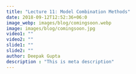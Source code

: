 ```yaml
---
title: "Lecture 11: Model Combination Methods"
date: 2018-09-12T12:52:36+06:0
image_webp: images/blog/comingsoon.webp
image: images/blog/comingsoon.jpg
video1: ""
video2: ""
slide1: ""
slide2: ""
author: Deepak Gupta
description : "This is meta description"
---
```

